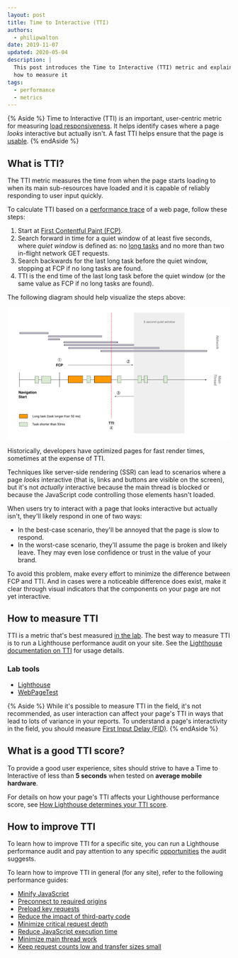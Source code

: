 ```yaml
---
layout: post
title: Time to Interactive (TTI)
authors:
  - philipwalton
date: 2019-11-07
updated: 2020-05-04
description: |
  This post introduces the Time to Interactive (TTI) metric and explains
  how to measure it
tags:
  - performance
  - metrics
---
```


{% Aside %}
  Time to Interactive (TTI) is an important, user-centric metric for measuring
  [load responsiveness](/user-centric-performance-metrics/#types-of-metrics). It
  helps identify cases where a page _looks_ interactive but actually isn't. A
  fast TTI helps ensure that the page is
  [usable](/user-centric-performance-metrics/#questions).
{% endAside %}

## What is TTI?

The TTI metric measures the time from when the page starts
loading to when its main sub-resources have loaded and it is capable of reliably
responding to user input quickly.

To calculate TTI based on a [performance
trace](https://developers.google.com/web/tools/chrome-devtools/evaluate-performance/reference)
of a web page, follow these steps:

1. Start at [First Contentful Paint (FCP)](/fcp/).
2. Search forward in time for a quiet window of at least five seconds, where
   _quiet window_ is defined as: no [long
   tasks](/custom-metrics/#long-tasks-api) and no more than two in-flight
   network GET requests.
3. Search backwards for the last long task before the quiet window, stopping at
   FCP if no long tasks are found.
4. TTI is the end time of the last long task before the quiet window (or the
   same value as FCP if no long tasks are found).

The following diagram should help visualize the steps above:

[![A page load timeline showing how to compute TTI](tti-timeline.svg)](tti-timeline.svg)

Historically, developers have optimized pages for fast render times,
sometimes at the expense of TTI.

Techniques like server-side rendering (SSR) can lead to scenarios where a page
_looks_ interactive (that is, links and buttons are visible on the screen), but it's not
_actually_ interactive because the main thread is blocked or
because the JavaScript code controlling those elements hasn't loaded.

When users try to interact with a page that looks interactive but actually
isn't, they'll likely respond in one of two ways:

* In the best-case scenario, they'll be annoyed that the page is slow to respond.
* In the worst-case scenario, they'll assume the page is broken and likely
  leave. They may even lose confidence or trust in the value of your brand.

To avoid this problem, make every effort to minimize the difference
between FCP and TTI. And in cases were a noticeable difference does exist,
make it clear through visual indicators that the components on your page are not yet
interactive.

## How to measure TTI

TTI is a metric that's best measured [in the
lab](/user-centric-performance-metrics/#in-the-lab). The best way to measure TTI is to run a
Lighthouse performance audit on your site. See the [Lighthouse documentation on
TTI](/interactive/) for usage details.

### Lab tools

* [Lighthouse](https://developers.google.com/web/tools/lighthouse/)
* [WebPageTest](https://www.webpagetest.org/)

{% Aside %}
  While it's possible to measure TTI in the field, it's not recommended, as user
  interaction can affect your page's TTI in ways that lead to lots of variance
  in your reports. To understand a page's interactivity in the field, you should
  measure [First Input Delay (FID)](/fid/).
{% endAside %}

## What is a good TTI score?

To provide a good user experience, sites should strive to have a Time to
Interactive of less than **5 seconds** when tested on **average mobile
hardware**.

For details on how your page's TTI affects your Lighthouse performance score,
see [How Lighthouse determines your TTI
score](/interactive/#how-lighthouse-determines-your-tti-score).

## How to improve TTI

To learn how to improve TTI for a specific site, you can run a Lighthouse
performance audit and pay attention to any specific
[opportunities](/lighthouse-performance/#opportunities) the audit suggests.

To learn how to improve TTI in general (for any site), refer to the following
performance guides:

* [Minify JavaScript](/unminified-javascript/)
* [Preconnect to required origins](/uses-rel-preconnect/)
* [Preload key requests](/uses-rel-preload/)
* [Reduce the impact of third-party code](/third-party-summary/)
* [Minimize critical request depth](/critical-request-chains/)
* [Reduce JavaScript execution time](/bootup-time/)
* [Minimize main thread work](/mainthread-work-breakdown/)
* [Keep request counts low and transfer sizes small](/resource-summary/)
